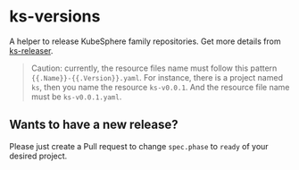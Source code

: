 # ks-versions
A helper to release KubeSphere family repositories. Get more details from [ks-releaser](https://github.com/kubesphere-sigs/ks-releaser).

> Caution: currently, the resource files name must follow this pattern `{{.Name}}-{{.Version}}.yaml`.
> For instance, there is a project named `ks`, then you name the resource `ks-v0.0.1`. And the resource file name must be `ks-v0.0.1.yaml`.

## Wants to have a new release?

Please just create a Pull request to change `spec.phase` to `ready` of your desired project.
